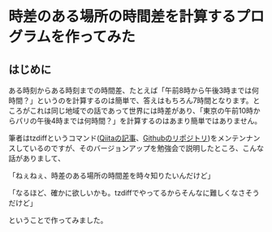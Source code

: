 # 時差のある場所の時間差を計算するプログラムを作ってみた

## はじめに

ある時刻からある時刻までの時間差、たとえば「午前8時から午後3時までは何時間？」というのを計算するのは簡単で、答えはもちろん7時間となります。ところがこれは同じ地域での話であって世界には時差があり、「東京の午前10時からパリの午後4時までは何時間？」を計算するのはあまり簡単ではありません。

筆者はtzdiffというコマンド([Qiitaの記事]()、[Githubのリポジトリ](https://github.com/belgianbeer/tzdiff))をメンテンナンスしているのですが、そのバージョンアップを勉強会で説明したところ、こんな話がありまして、

「ねぇねぇ、時差のある場所の時間差を時々知りたいんだけど」

「なるほど、確かに欲しいかも。tzdiffでやってるからそんなに難しくなさそうだけど」

ということで作ってみました。

## 